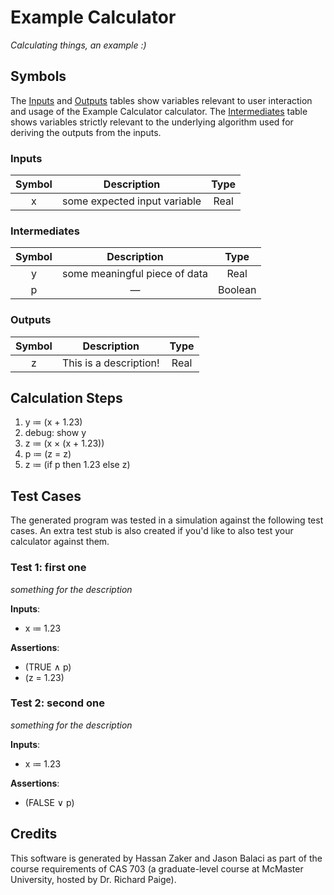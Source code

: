 # Example Calculator
*Calculating things, an example :)*

## Symbols

The [Inputs](#inputs) and [Outputs](#outputs) tables show variables relevant to
user interaction and usage of the Example Calculator calculator. The [Intermediates](#intermediates)
table shows variables strictly relevant to the underlying algorithm used for
deriving the outputs from the inputs.

### Inputs

| Symbol | Description | Type |
|:------:|:-----------:|:----:|
| x | some expected input variable | Real |

### Intermediates

| Symbol | Description | Type |
|:------:|:-----------:|:----:|
| y | some meaningful piece of data | Real |
| p | — | Boolean |

### Outputs

| Symbol | Description | Type |
|:------:|:-----------:|:----:|
| z | This is a description! | Real |

## Calculation Steps

1. y ≔ (x + 1.23)
2. debug: show y
3. z ≔ (x × (x + 1.23))
4. p ≔ (z = z)
5. z ≔ (if p then 1.23 else z)

## Test Cases

The generated program was tested in a simulation against the following test
cases. An extra test stub is also created if you'd like to also test your
calculator against them.

### Test 1: first one
*something for the description*

**Inputs**:
* x ≔ 1.23

**Assertions**:
* (TRUE ∧ p)
* (z = 1.23)

### Test 2: second one
*something for the description*

**Inputs**:
* x ≔ 1.23

**Assertions**:
* (FALSE ∨ p)

## Credits

This software is generated by Hassan Zaker and Jason Balaci as part of the 
course requirements of CAS 703 (a graduate-level course at McMaster University, 
hosted by Dr. Richard Paige).
